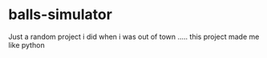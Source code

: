 # balls-simulator
Just a random project i did when i was out of town ..... this project made me like python
